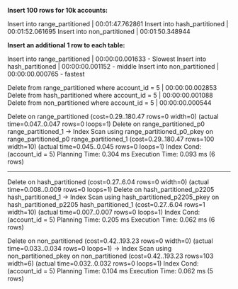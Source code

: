 **Insert 100 rows for 10k accounts:**

Insert into range_partitioned | 00:01:47.762861
Insert into hash_partitioned | 00:01:52.061695
Insert into non_partitioned | 00:01:50.348944

**Insert an additional 1 row to each table:**

 Insert into range_partitioned | 00:00:00.001633 - Slowest
 Insert into hash_partitioned | 00:00:00.001152 - middle
 Insert into non_partitioned | 00:00:00.000765 - fastest

 Delete from range_partitioned where account_id = 5 | 00:00:00.002853
 Delete from hash_partitioned where account_id = 5 | 00:00:00.001088
 Delete from non_partitioned where account_id = 5 | 00:00:00.000544


 Delete on range_partitioned  (cost=0.29..180.47 rows=0 width=0) (actual time=0.047..0.047 rows=0 loops=1)
   Delete on range_partitioned_p0 range_partitioned_1
   ->  Index Scan using range_partitioned_p0_pkey on range_partitioned_p0 range_partitioned_1  (cost=0.29..180.47 rows=100 width=10) (actual time=0.045..0.045 rows=0 loops=1)
         Index Cond: (account_id = 5)
 Planning Time: 0.304 ms
 Execution Time: 0.093 ms
(6 rows)

----------------------------
 Delete on hash_partitioned  (cost=0.27..6.04 rows=0 width=0) (actual time=0.008..0.009 rows=0 loops=1)
   Delete on hash_partitioned_p2205 hash_partitioned_1
   ->  Index Scan using hash_partitioned_p2205_pkey on hash_partitioned_p2205 hash_partitioned_1  (cost=0.27..6.04 rows=1 width=10) (actual time=0.007..0.007 rows=0 loops=1)
         Index Cond: (account_id = 5)
 Planning Time: 0.205 ms
 Execution Time: 0.062 ms
(6 rows)

 Delete on non_partitioned  (cost=0.42..193.23 rows=0 width=0) (actual time=0.033..0.034 rows=0 loops=1)
   ->  Index Scan using non_partitioned_pkey on non_partitioned  (cost=0.42..193.23 rows=103 width=6) (actual time=0.032..0.032 rows=0 loops=1)
         Index Cond: (account_id = 5)
 Planning Time: 0.104 ms
 Execution Time: 0.062 ms
(5 rows)